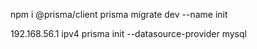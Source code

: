 npm i @prisma/client
prisma migrate dev --name init

192.168.56.1 ipv4
prisma init --datasource-provider mysql
